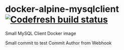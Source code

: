 # docker-alpine-mysqlclient [![Codefresh build status]( https://g.codefresh.io/api/badges/build?repoOwner=dustinvanbuskirk&repoName=docker-alpine-mysqlclient&branch=master&pipelineName=docker-alpine-mysqlclient&accountName=dustinvanbuskirk&type=cf-1)]( https://g.codefresh.io/repositories/dustinvanbuskirk/docker-alpine-mysqlclient/builds?filter=trigger:build;branch:master;service:5a174882fe08d70001b08642~docker-alpine-mysqlclient)
Small MySQL Client Docker image

Small commit to test Commit Author from Webhook

